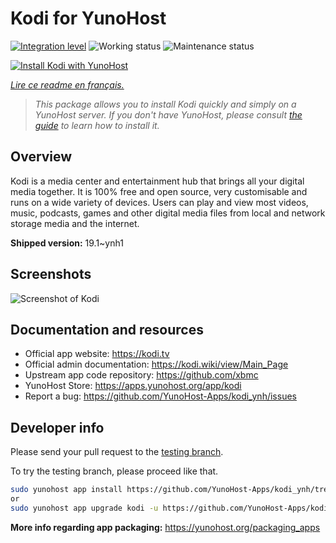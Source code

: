 <!--
N.B.: This README was automatically generated by https://github.com/YunoHost/apps/tree/master/tools/README-generator
It shall NOT be edited by hand.
-->

# Kodi for YunoHost

[![Integration level](https://dash.yunohost.org/integration/kodi.svg)](https://dash.yunohost.org/appci/app/kodi) ![Working status](https://ci-apps.yunohost.org/ci/badges/kodi.status.svg) ![Maintenance status](https://ci-apps.yunohost.org/ci/badges/kodi.maintain.svg)

[![Install Kodi with YunoHost](https://install-app.yunohost.org/install-with-yunohost.svg)](https://install-app.yunohost.org/?app=kodi)

*[Lire ce readme en français.](./README_fr.md)*

> *This package allows you to install Kodi quickly and simply on a YunoHost server.
If you don't have YunoHost, please consult [the guide](https://yunohost.org/#/install) to learn how to install it.*

## Overview

Kodi is a media center and entertainment hub that brings all your digital media together. It is 100% free and open source, very customisable and runs on a wide variety of devices. Users can play and view most videos, music, podcasts, games and other digital media files from local and network storage media and the internet.


**Shipped version:** 19.1~ynh1

## Screenshots

![Screenshot of Kodi](./doc/screenshots/screenshot1.gif)

## Documentation and resources

* Official app website: <https://kodi.tv>
* Official admin documentation: <https://kodi.wiki/view/Main_Page>
* Upstream app code repository: <https://github.com/xbmc>
* YunoHost Store: <https://apps.yunohost.org/app/kodi>
* Report a bug: <https://github.com/YunoHost-Apps/kodi_ynh/issues>

## Developer info

Please send your pull request to the [testing branch](https://github.com/YunoHost-Apps/kodi_ynh/tree/testing).

To try the testing branch, please proceed like that.

``` bash
sudo yunohost app install https://github.com/YunoHost-Apps/kodi_ynh/tree/testing --debug
or
sudo yunohost app upgrade kodi -u https://github.com/YunoHost-Apps/kodi_ynh/tree/testing --debug
```

**More info regarding app packaging:** <https://yunohost.org/packaging_apps>
